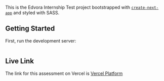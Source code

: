 This is the Edvora Internship Test project bootstrapped with [`create-next-app`](https://github.com/vercel/next.js/tree/canary/packages/create-next-app) and styled with SASS.

## Getting Started

First, run the development server:

```yarn dev
```
## Live Link

The link for this assessment on Vercel is [Vercel Platform](https://vercel.com/new?utm_medium=default-template&filter=next.js&utm_source=create-next-app&utm_campaign=create-next-app-readme)
